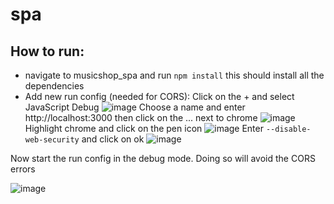 # spa

## How to run:

- navigate to musicshop_spa and run `npm install` this should install all the dependencies
- Add new run config (needed for CORS):
Click on the + and select JavaScript Debug
![image](https://user-images.githubusercontent.com/50778781/167906522-44188cec-c028-48da-80d0-3f6785cfe3ca.png)
Choose a name and enter http://localhost:3000 then click on the ... next to chrome
![image](https://user-images.githubusercontent.com/50778781/167907053-8ef9cfac-3d6f-46f4-b8fe-02fe081eca41.png)
Highlight chrome and click on the pen icon
![image](https://user-images.githubusercontent.com/50778781/167907136-b95b66f7-4f9d-484d-905c-cce75c5fa445.png)
Enter `--disable-web-security` and click on ok
![image](https://user-images.githubusercontent.com/50778781/167907226-e840cf03-b996-45d2-8d52-48f59fc2c082.png)

Now start the run config in the debug mode. Doing so will avoid the CORS errors


![image](https://user-images.githubusercontent.com/50778781/167905810-ae9d38ca-7244-4c60-9d2b-e4d5b51b3c1e.png)
